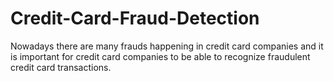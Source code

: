 # Credit-Card-Fraud-Detection
Nowadays there are many frauds happening in credit card companies and it is important for credit card companies to be able to recognize fraudulent credit card transactions.
